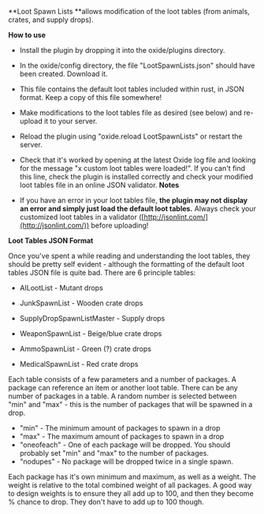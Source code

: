 **Loot Spawn Lists **allows modification of the loot tables (from animals, crates, and supply drops).

**How to use**

* Install the plugin by dropping it into the oxide/plugins directory.
* In the oxide/config directory, the file "LootSpawnLists.json" should have been created. Download it.
* This file contains the default loot tables included within rust, in JSON format. Keep a copy of this file somewhere!
* Make modifications to the loot tables file as desired (see below) and re-upload it to your server.
* Reload the plugin using "oxide.reload LootSpawnLists" or restart the server.
* Check that it's worked by opening at the latest Oxide log file and looking for the message "x custom loot tables were loaded!". If you can't find this line, check the plugin is installed correctly and check your modified loot tables file in an online JSON validator.
**Notes**


* If you have an error in your loot tables file, **the plugin may not display an error and simply just load the default loot tables.** Always check your customized loot tables in a validator ([http://jsonlint.com/](http://jsonlint.com/)) before uploading!


**Loot Tables JSON Format**

Once you've spent a while reading and understanding the loot tables, they should be pretty self evident - although the formatting of the default loot tables JSON file is quite bad. There are 6 principle tables:


* AILootList - Mutant drops

* JunkSpawnList - Wooden crate drops

* SupplyDropSpawnListMaster - Supply drops

* WeaponSpawnList - Beige/blue crate drops

* AmmoSpawnList - Green (?) crate drops

* MedicalSpawnList - Red crate drops

Each table consists of a few parameters and a number of packages. A package can reference an item or another loot table. There can be any number of packages in a table. A random number is selected between "min" and "max" - this is the number of packages that will be spawned in a drop.


* "min" - The minimum amount of packages to spawn in a drop
* "max" - The maximum amount of packages to spawn in a drop
* "oneofeach" - One of each package will be dropped. You should probably set "min" and "max" to the number of packages.
* "nodupes" - No package will be dropped twice in a single spawn.

Each package has it's own minimum and maximum, as well as a weight. The weight is relative to the total combined weight of all packages. A good way to design weights is to ensure they all add up to 100, and then they become % chance to drop. They don't have to add up to 100 though.
